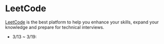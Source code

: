 # LeetCode

[LeetCode](https://leetcode.com/explore/) is the best platform to help you enhance your skills, expand your knowledge and prepare for technical interviews.

* 3/13 ~ 3/19: 
